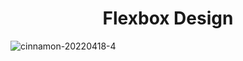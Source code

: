 <h1 align="center">Flexbox Design</h1>

![cinnamon-20220418-4](https://user-images.githubusercontent.com/90011243/163856841-638a26a0-a074-4440-8bc1-5e9819798c86.gif)
